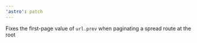 ```yaml
---
'astro': patch
---
```


Fixes the first-page value of `url.prev` when paginating a spread route at the root
